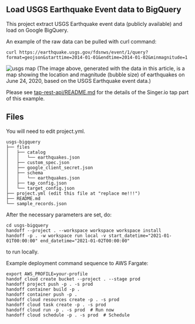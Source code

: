 ## Load USGS Earthquake Event data to BigQuery

This project extract USGS Earthquake event data (publicly available) and
load on Google BigQuery.

An example of the raw data can be pulled with curl command:
```
curl https://earthquake.usgs.gov/fdsnws/event/1/query?format=geojson&starttime=2014-01-01&endtime=2014-01-02&minmagnitude=1
```

![usgs map](https://articles.anelen.co/images/earthquakes.png)
(The image above, generated with the data in this article, is a map showing the location and magnitude (bubble size) of earthquakes on June 24, 2020, based on the USGS Earthquake event data.)

Please see [tap-rest-api/README.md](https://github.com/anelendata/tap-rest-api)
for the details of the Singer.io tap part of this example.

## Files

You will need to edit project.yml.
```
usgs-bigquery
├── files
│   ├── catalog
│   │   └── earthquakes.json
│   ├── custom_spec.json
│   ├── google_client_secret.json
│   ├── schema
│   │   └── earthquakes.json
│   ├── tap_config.json
│   └── target_config.json
├── project.yml (edit this file at "replace me!!!")
├── README.md
└── sample_records.json
```

After the necessary parameters are set, do:

```
cd usgs-bigquery 
handoff --project . --workspace workspace workspace install
handoff -p . -w workspace run local -v start_datetime="2021-01-01T00:00:00" end_datetime="2021-01-02T00:00:00"
```

to run locally.

Example deployment command sequence to AWS Fargate:

```
export AWS_PROFILE=your-profile
handof cloud create bucket --project . --stage prod
handoff project push -p . -s prod
handoff container build -p .
handoff container push -p .
handoff cloud resources create -p . -s prod
handoff cloud task create -p . -s prod
handoff cloud run -p . -s prod  # Run now
handoff cloud schedule -p . -s prod  # Schedule
```

